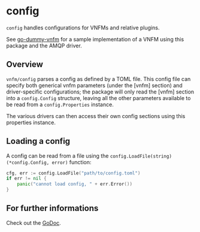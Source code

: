 # config

`config` handles configurations for VNFMs and relative plugins.

See [go-dummy-vnfm] for a sample implementation of a VNFM using this package and the AMQP driver.

## Overview

`vnfm/config` parses a config as defined by a TOML file.
This config file can specify both generical vnfm parameters (under the [vnfm] section) and driver-specific configurations; 
the package will only read the [vnfm] section into a `config.Config` structure, leaving all the other parameters available to be read from a `config.Properties` instance.

The various drivers can then access their own config sections using this properties instance.

## Loading a config

A config can be read from a file using the `config.LoadFile(string) (*config.Config, error)` function:

```go
cfg, err := config.LoadFile("path/to/config.toml")
if err != nil {
    panic("cannot load config, " + err.Error())
}
```

## For further informations

Check out the [GoDoc][godoc].

[godoc]: http://godoc.org/github.com/mcilloni/go-openbaton/vnfm/config
[go-dummy-vnfm]: https://github.com/mcilloni/go-dummy-vnfm